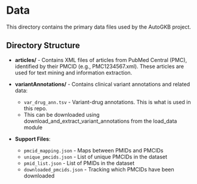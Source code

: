 # Data

This directory contains the primary data files used by the AutoGKB project.

## Directory Structure

- **articles/** - Contains XML files of articles from PubMed Central (PMC), identified by their PMCID (e.g., PMC1234567.xml). These articles are used for text mining and information extraction.

- **variantAnnotations/** - Contains clinical variant annotations and related data:
  - `var_drug_ann.tsv` - Variant-drug annotations. This is what is used in this repo.
  - This can be downloaded using download_and_extract_variant_annotations from the load_data module

- **Support Files**:
  - `pmcid_mapping.json` - Maps between PMIDs and PMCIDs
  - `unique_pmcids.json` - List of unique PMCIDs in the dataset
  - `pmid_list.json` - List of PMIDs in the dataset
  - `downloaded_pmcids.json` - Tracking which PMCIDs have been downloaded